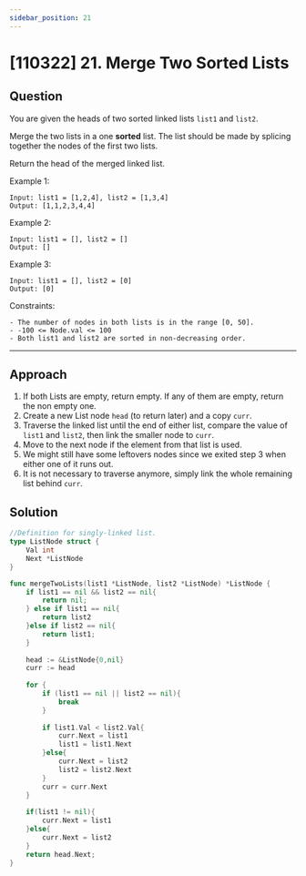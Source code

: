 ```yaml
---
sidebar_position: 21
---
```


# [110322] 21. Merge Two Sorted Lists

## Question 
You are given the heads of two sorted linked lists `list1` and `list2`.

Merge the two lists in a one **sorted** list. The list should be made by splicing together the nodes of the first two lists.

Return the head of the merged linked list.

Example 1:
```
Input: list1 = [1,2,4], list2 = [1,3,4]
Output: [1,1,2,3,4,4]
```
Example 2:
```
Input: list1 = [], list2 = []
Output: []
```
Example 3:
```
Input: list1 = [], list2 = [0]
Output: [0]
 ```

Constraints:
```
- The number of nodes in both lists is in the range [0, 50].
- -100 <= Node.val <= 100
- Both list1 and list2 are sorted in non-decreasing order.
```

---

## Approach

1. If both Lists are empty, return empty. If any of them are empty, return the non empty one.
2. Create a new List node `head` (to return later) and a copy `curr`.
3. Traverse the linked list until the end of either list, compare the value of `list1` and `list2`, then link the smaller node to `curr`.
4. Move to the next node if the element from that list is used.
5. We might still have some leftovers nodes since we exited step 3 when either one of it runs out.
6. It is not necessary to traverse anymore, simply link the whole remaining list behind `curr`.

## Solution

```go
//Definition for singly-linked list.
type ListNode struct {
    Val int
    Next *ListNode
}

func mergeTwoLists(list1 *ListNode, list2 *ListNode) *ListNode {
    if list1 == nil && list2 == nil{
        return nil;
    } else if list1 == nil{
        return list2
    }else if list2 == nil{
        return list1;
    }
    
    head := &ListNode{0,nil}
    curr := head
    
    for {
        if (list1 == nil || list2 == nil){
            break
        }
        
        if list1.Val < list2.Val{
            curr.Next = list1
            list1 = list1.Next
        }else{
            curr.Next = list2
            list2 = list2.Next
        }
        curr = curr.Next
    }
    
    if(list1 != nil){
        curr.Next = list1
    }else{
        curr.Next = list2
    }
    return head.Next;
}
```